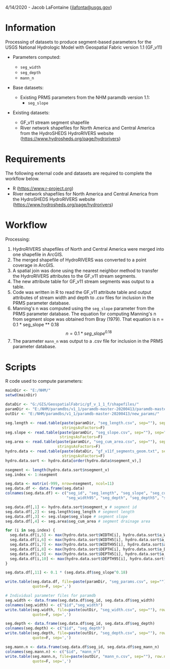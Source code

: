 4/14/2020 - Jacob LaFontaine (jlafonta@usgs.gov)

# Information
Processing of datasets to produce segment-based parameters for the USGS National Hydrologic Model with Geospatial Fabric version 1.1 (GF_v11)

- Parameters computed:
	- `seg_width`
	- `seg_depth`
	- `mann_n`

- Base datasets:
	- Existing PRMS parameters from the NHM paramdb version 1.1:
		- `seg_slope`

- Existing datasets:
	- GF_v11 stream segment shapefile
	- River network shapefiles for North America and Central America from the HydroSHEDS HydroRIVERS website (https://www.hydrosheds.org/page/hydrorivers)

# Requirements
The following external code and datasets are required to complete the workflow below.
- R (https://www.r-project.org)
- River network shapefiles for North America and Central America from the HydroSHEDS HydroRIVERS website (https://www.hydrosheds.org/page/hydrorivers)

# Workflow
Processing:
1. HydroRIVERS shapefiles of North and Central America were merged into one shapefile in ArcGIS.
2. The merged shapefile of HydroRIVERS was converted to a point coverage in ArcGIS.
3. A spatial join was done using the nearest neighbor method to transfer the HydroRIVERS attributes to the GF_v11 stream segments.
4. The new attribute table for GF_v11 stream segments was output to a table.
5. Code was written in R to read the GF_v11 attribute table and output attributes of stream width and depth to .csv files for inclusion in the PRMS parameter database.
6. Manning's n was computed using the `seg_slope` parameter from the PRMS parameter database. The equation for computing Manning's n from segment slope was obtained from Bray (1979). That equation is n = 0.1 * seg_slope ** 0.18
  $$
  n = 0.1 * seg\_slope^{0.18}
  $$
7. The parameter `mann_n` was output to a .csv file for inclusion in the PRMS parameter database.


# Scripts
R code used to compute parameters:
```R
mainDir <- "E:/NHM/"
setwd(mainDir)

dataDir <- "G:/GIS/GeospatialFabric/gf_v_1_1_f/shapefiles/"
paramDir <- "E:/NHM/paramdbs/v1_1/paramdb-master-20200413/paramdb-master/"
outDir <- "E:/NHM/paramdbs/v1_1/paramdb-master-20200413/new_params/"

seg.length <- read.table(paste(paramDir, "seg_length.csv", sep=""), sep=",", header=T,
                         stringsAsFactors=F)
seg.slope <- read.table(paste(paramDir, "seg_slope.csv", sep=""), sep=",", header=T,
                        stringsAsFactors=F)
seg.area <- read.table(paste(paramDir, "seg_cum_area.csv", sep=""), sep=",", header=T,
                       stringsAsFactors=F)
hydro.data <- read.table(paste(dataDir, "gf_v11f_segments_geom.txt", sep=""), sep=",", header=T,
                         stringsAsFactors=F)
hydro.data.sort <- hydro.data[order(hydro.data$nsegment_v),]

nsegment <- length(hydro.data.sort$nsegment_v)
seg.index <- 1:nsegment

seg.data <- matrix(-999, nrow=nsegment, ncol=11)
seg.data.df <- data.frame(seg.data)
colnames(seg.data.df) <- c("seg_id", "seg_length", "seg_slope", "seg_cum_area", "seg_width", "seg_width5",
                           "seg_width95", "seg_depth", "seg_depth5", "seg_depth95", "seg_mann_n")

seg.data.df[,1] <- hydro.data.sort$nsegment_v # segment id
seg.data.df[,2] <- seg.length$seg_length # segment length
seg.data.df[,3] <- seg.slope$seg_slope # segment slope
seg.data.df[,4] <- seg.area$seg_cum_area # segment drainage area

for (i in seg.index) {
  seg.data.df[i,5] <- max(hydro.data.sort$WIDTH[i], hydro.data.sort$a_WIDTH[i]) # segment width
  seg.data.df[i,6] <- max(hydro.data.sort$WIDTH5[i], hydro.data.sort$a_WIDTH5[i]) # segment width lower
  seg.data.df[i,7] <- max(hydro.data.sort$WIDTH95[i], hydro.data.sort$a_WIDTH95[i]) # segment width upper
  seg.data.df[i,8] <- max(hydro.data.sort$DEPTH[i], hydro.data.sort$a_DEPTH[i]) # segment depth
  seg.data.df[i,9] <- max(hydro.data.sort$DEPTH5[i], hydro.data.sort$a_DEPTH5[i]) # segment depth lower
  seg.data.df[i,10] <- max(hydro.data.sort$DEPTH95[i], hydro.data.sort$a_DEPTH95[i]) # segment depth upper
}

seg.data.df[,11] <- 0.1 * (seg.data.df$seg_slope^0.18)

write.table(seg.data.df, file=paste(paramDir, "seg_params.csv", sep=""), row.names=F, col.names=T,
            quote=F, sep=',')

# Individual parameter files for paramdb
seg.width <- data.frame(seg.data.df$seg_id, seg.data.df$seg_width)
colnames(seg.width) <- c("$id","seg_width")
write.table(seg.width, file=paste(outDir, "seg_width.csv", sep=""), row.names=F, col.names=T,
            quote=F, sep=',')

seg.depth <- data.frame(seg.data.df$seg_id, seg.data.df$seg_depth)
colnames(seg.depth) <- c("$id", "seg_depth")
write.table(seg.depth, file=paste(outDir, "seg_depth.csv", sep=""), row.names=F, col.names=T,
            quote=F, sep=',')

seg.mann.n <- data.frame(seg.data.df$seg_id, seg.data.df$seg_mann_n)
colnames(seg.mann.n) <- c("$id", "mann_n")
write.table(seg.mann.n, file=paste(outDir, "mann_n.csv", sep=""), row.names=F, col.names=T,
            quote=F, sep=',')
```
